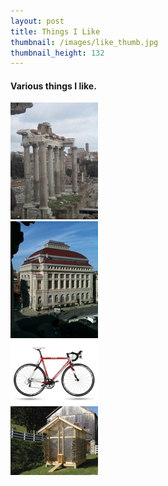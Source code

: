```yaml
---
layout: post
title: Things I Like
thumbnail: /images/like_thumb.jpg
thumbnail_height: 132
---
```


#### Various things I like.

  <div class="span-4 append-1">
    <a class="fancybox" data-fancybox-group="group" href="/images/portfolio/like/1.jpg">
      <img height="187" alt="Like" width="140" class="top left item" src="/images/portfolio/like/1t.jpg">
    </a>
  </div>
  <div class="span-4 append-1">
    <a class="fancybox" data-fancybox-group="group" href="/images/portfolio/like/2.jpg">
      <img height="187" alt="Like" width="140" class="top left item" src="/images/portfolio/like/2t.jpg">
    </a>
  </div>
  <div class="span-4 append-1">
    <a class="fancybox" data-fancybox-group="group" href="/images/portfolio/like/3.jpg">
      <img height="103" alt="Like" width="140" class="top left item" src="/images/portfolio/like/3t.jpg">
    </a>
  </div>
    <div class="span-4 last">
    <a class="fancybox" data-fancybox-group="group" href="/images/portfolio/like/4.jpg">
      <img height="110" alt="Like" width="140" class="top left item" src="/images/portfolio/like/4t.jpg">
    </a>
  </div>

